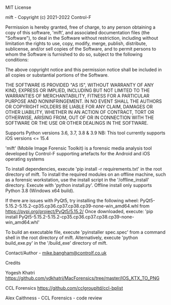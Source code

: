 MIT License

mift - Copyright (c) 2021-2022 Control-F

Permission is hereby granted, free of charge, to any person obtaining a copy
of this software, 'mift', and associated documentation files (the "Software"), to deal
in the Software without restriction, including without limitation the rights
to use, copy, modify, merge, publish, distribute, sublicense, and/or sell
copies of the Software, and to permit persons to whom the Software is
furnished to do so, subject to the following conditions:

The above copyright notice and this permission notice shall be included in all
copies or substantial portions of the Software.

THE SOFTWARE IS PROVIDED "AS IS", WITHOUT WARRANTY OF ANY KIND, EXPRESS OR
IMPLIED, INCLUDING BUT NOT LIMITED TO THE WARRANTIES OF MERCHANTABILITY,
FITNESS FOR A PARTICULAR PURPOSE AND NONINFRINGEMENT. IN NO EVENT SHALL THE
AUTHORS OR COPYRIGHT HOLDERS BE LIABLE FOR ANY CLAIM, DAMAGES OR OTHER
LIABILITY, WHETHER IN AN ACTION OF CONTRACT, TORT OR OTHERWISE, ARISING FROM,
OUT OF OR IN CONNECTION WITH THE SOFTWARE OR THE USE OR OTHER DEALINGS IN THE
SOFTWARE.

Supports Python versions 3.6, 3.7, 3.8 & 3.9
NB: This tool currently supports iOS versions <= 15.4

'mift' (Mobile Image Forensic Toolkit) is a forensic media analysis tool 
developed by Control-F supporting artefacts for the Android and iOS operating 
systems

To install dependencies, execute 'pip install -r requirements.txt' in the root
directory of mift. To install the required modules on an offline machine, such
as a forensic workstation, use the install script in the '/offline_install'
directory. Execute with 'python install.py'. Offline install only supports 
Python 3.8 (Windows x64 build). 

If there are issues with PyQt5, try installing the following wheel:
PyQt5-5.15.2-5.15.2-cp35.cp36.cp37.cp38.cp39-none-win_amd64.whl
from https://pypi.org/project/PyQt5/5.15.2/
Once downloaded, execute:
'pip install PyQt5-5.15.2-5.15.2-cp35.cp36.cp37.cp38.cp39-none-win_amd64.whl'

To build an executable file, execute 'pyinstaller spec.spec' from a command shell 
in the root directory of mift. Alternatively, execute 'python build_exe.py' in the
'/build_exe' directory of mift.



Contact/Author - mike.bangham@controlf.co.uk



Credits

Yogesh Khatri
https://github.com/ydkhatri/MacForensics/tree/master/IOS_KTX_TO_PNG

CCL Forensics
https://github.com/cclgroupltd/ccl-bplist

Alex Caithness - CCL Forensics - code review
